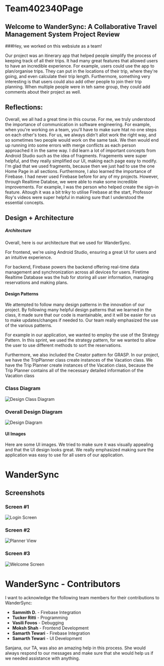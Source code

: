 # Team402340Page

## Welcome to WanderSync: A Collaborative Travel Management System Project Review

###Hey, we worked on this websiute as a team! 

Our project was an itinerary app that helped people simplify the process of keeping track of all their trips. It had many great features that allowed users to have an incredible experience. For example, users could use the app to plan/organise trips. They can put in the locations of their trip, where they're going, and even calculate their trip length. Furthermore, something very interesting is that users could also add other people to join their trip planning. When multiple people were in teh same group, they could add comments about their project as well.

## Reflections:

Overall, we all had a great time in this course. For me, we truly understood the importance of communication in software engineering. For example, when you're working on a team, you'll have to make sure htat no one steps on each other's toes. For us, we always didn't allot work the right way, and so sometimes two people would work on the same task. We then would end up running into some errors with merge conflicts as each person approached it in the same way. I did learn a lot of important concepts from Android Studio such as the idea of fragments. Fragements were super helpful, and they really simplified our UI, making each page easy to modify. I'm glad that we used fragments, because then we just had to use the one Home Page in all sections. Furthermore, I also learned the importance of Firebase. I had never used Firebase before for any of my projects. However, through Realtime Databse, we were able to make some incredible improvements. For example, I was the person who helped create the sign-in feature. Altough it was a bit triky to utilise Firebase at the start, Professor Roy's videos were super helpful in making sure that I understood the essential concepts. 

## Design + Architecture

##### Architecture
Overall, here is our architecture that we used for WanderSync.

For frontend, we're using Android Studio, ensuring a great UI for users and an intuitive experience.

For backend, Firebase powers the backend offering real-time data management and synchronization across all devices for users. Firetime Realtime Database was the hub for storing all user information, managing reservations and making plans.

#### Design Patterns

We attempted to follow many design patterns in the innovation of our project. By following many helpful design patterns that we learned in the class, it made sure that our code is mantainable, and it will be easier for us to make updates/changes if needed to. Our team really emphasized the use of the various patterns.

For example in our application, we wanted to employ the use of the Strategy Pattern.  In this sprint, we used the strategy pattern, for we wanted to allow the user to use different methods to sort the reservations. 

Furthermore, we also included the Creator pattern for GRASP. In our project, we have the TripPlanner class create instances of the Vacation class. We have the Trip Planner create instances of the Vacation class, because the Trip Planner contains all of the necessary detailed information of the Vacation class


### Class Diagram

![Design Class Diagram](images/Design_Class_Diagram.png "Design Class Diagram")

### Overall Design Diagram
![Design Diagram](images/Design_Diagram.png "Design Diagram Arav Arora")


####  UI Images

Here are some UI images. We tried to make sure it was visually appealing and that the UI design looks great. We really emphasized making sure the application was easy to use for all users of our application.

# WanderSync

## Screenshots

###  Screen #1
![Login Screen](images/new_sc2.PNG "Login Screen")

### Screen #2
![Planner View](images/new_sc3.PNG "Planner View")

### Screen #3
![Welcome Screen](images/new_sc4.PNG "Welcome Screen")

# WanderSync - Contributors

I want to acknowledge the following team members for their contributions to WanderSync:

- **Sammith D.** - Firebase Integration
- **Tucker Ritti** - Programming
- **Vasili Fovos** - Debugging
- **Moksh Shah** - Frontend Development
- **Samarth Tewari** - Firebase Integration
- **Samarth Tewari** - UI Development

Sanjana, our TA, was also an amazing help in this process. She would always respond to our messages and make sure that she would help us if we needed assistance with anything.

